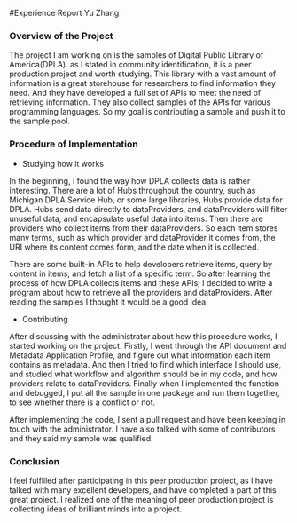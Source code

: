 #Experience Report
Yu Zhang


### Overview of the Project

The project I am working on is the samples of Digital Public Library of America(DPLA). as I stated in community identification, it is a peer production project and worth studying. This library with a vast amount of information is a great storehouse for researchers to find information they need. And they have developed a full set of APIs to meet the need of retrieving information. They also collect samples of the APIs for various programming languages. So my goal is contributing a sample and push it to the sample pool.

### Procedure of Implementation 

- Studying how it works

In the beginning, I found the way how DPLA collects data is rather interesting. There are a lot of Hubs throughout the country, such as Michigan DPLA Service Hub, or some large libraries, Hubs provide data for DPLA. Hubs send data directly to dataProviders, and dataProviders will filter unuseful data, and encapsulate useful data into items. Then there are providers who collect items from their dataProviders. So each item stores many terms, such as which provider and dataProvider it comes from, the URI where its content comes form, and the date when it is collected.

There are some built-in APIs to help developers retrieve items, query by content in items, and fetch a list of a specific term. So after learning the process of how DPLA collects items and these APIs, I decided to write a program about how to retrieve all the providers and dataProviders. After reading the samples I thought it would be a good idea.

- Contributing 

After discussing with the administrator about how this procedure works, I started working on the project. Firstly, I went through the API document and Metadata Application Profile, and figure out what information each item contains as metadata. And then I tried to find which interface I should use, and studied what workflow and algorithm should be in my code, and how providers relate to dataProviders. Finally when I implemented the function and debugged, I put all the sample in one package and run them together, to see whether there is a conflict or not.

After implementing the code, I sent a pull request and have been keeping in touch with the administrator. I have also talked with some of contributors and they said my sample was qualified.

### Conclusion

I feel fulfilled after participating in this peer production project, as I have talked with many excellent developers, and have completed a part of this great project. I realized one of the meaning of peer production project is collecting ideas of brilliant minds into a project.


